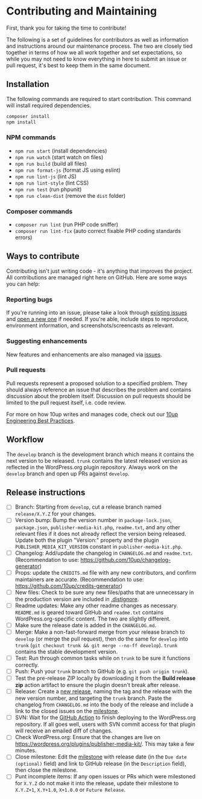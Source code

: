 # Contributing and Maintaining

First, thank you for taking the time to contribute!

The following is a set of guidelines for contributors as well as information and instructions around our maintenance process.  The two are closely tied together in terms of how we all work together and set expectations, so while you may not need to know everything in here to submit an issue or pull request, it's best to keep them in the same document.

## Installation

The following commands are required to start contribution. This command will install required dependencies.

```sh
composer install
npm install
```

### NPM commands

* `npm run start` (install dependencies)
* `npm run watch` (start watch on files)
* `npm run build` (build all files)
* `npm run format-js` (format JS using eslint)
* `npm run lint-js` (lint JS)
* `npm run lint-style` (lint CSS)
* `npm run test` (run phpunit)
* `npm run clean-dist` (remove the `dist` folder)

### Composer commands

* `composer run lint` (run PHP code sniffer)
* `composer run lint-fix` (auto correct fixable PHP coding standards errors)

## Ways to contribute

Contributing isn't just writing code - it's anything that improves the project.  All contributions are managed right here on GitHub.  Here are some ways you can help:

### Reporting bugs

If you're running into an issue, please take a look through [existing issues](https://github.com/10up/publisher-media-kit/issues) and [open a new one](https://github.com/10up/publisher-media-kit/issues/new) if needed.  If you're able, include steps to reproduce, environment information, and screenshots/screencasts as relevant.

### Suggesting enhancements

New features and enhancements are also managed via [issues](https://github.com/10up/publisher-media-kit/issues).

### Pull requests

Pull requests represent a proposed solution to a specified problem.  They should always reference an issue that describes the problem and contains discussion about the problem itself.  Discussion on pull requests should be limited to the pull request itself, i.e. code review.

For more on how 10up writes and manages code, check out our [10up Engineering Best Practices](https://10up.github.io/Engineering-Best-Practices/).

## Workflow

The `develop` branch is the development branch which means it contains the next version to be released.  `trunk` contains the latest released version as reflected in the WordPress.org plugin repository.  Always work on the `develop` branch and open up PRs against `develop`.

## Release instructions

- [ ] Branch: Starting from `develop`, cut a release branch named `release/X.Y.Z` for your changes.
- [ ] Version bump: Bump the version number in `package-lock.json`, `package.json`, `publisher-media-kit.php`, `readme.txt`, and any other relevant files if it does not already reflect the version being released.  Update both the plugin "Version:" property and the plugin `PUBLISHER_MEDIA_KIT_VERSION` constant in `publisher-media-kit.php`.
- [ ] Changelog: Add/update the changelog in `CHANGELOG.md` and `readme.txt`. (Recommendation to use: https://github.com/10up/changelog-generator)
- [ ] Props: update the `CREDITS.md` file with any new contributors, and confirm maintainers are accurate. (Recommendation to use: https://github.com/10up/credits-generator)
- [ ] New files: Check to be sure any new files/paths that are unnecessary in the production version are included in [.distignore](https://github.com/10up/publisher-media-kit/blob/develop/.distignore).
- [ ] Readme updates: Make any other readme changes as necessary.  `README.md` is geared toward GitHub and `readme.txt` contains WordPress.org-specific content.  The two are slightly different.
- [ ] Make sure the release date is added in the `CHANGELOG.md`.
- [ ] Merge: Make a non-fast-forward merge from your release branch to `develop` (or merge the pull request), then do the same for `develop` into `trunk` (`git checkout trunk && git merge --no-ff develop`).  `trunk` contains the stable development version.
- [ ] Test: Run through common tasks while on `trunk` to be sure it functions correctly.
- [ ] Push: Push your `trunk` branch to GitHub (e.g. `git push origin trunk`).
- [ ] Test the pre-release ZIP locally by downloading it from the **Build release zip** action artifact to ensure the plugin doesn't break after release.
- [ ] Release: Create a [new release](https://github.com/10up/publisher-media-kit/releases/new), naming the tag and the release with the new version number, and targeting the `trunk` branch. Paste the changelog from `CHANGELOG.md` into the body of the release and include a link to the closed issues on the [milestone](https://github.com/10up/publisher-media-kit/milestone/#?closed=1).
- [ ] SVN: Wait for the [GitHub Action](https://github.com/10up/publisher-media-kit/actions/workflows/dotorg-push-deploy.yml) to finish deploying to the WordPress.org repository.  If all goes well, users with SVN commit access for that plugin will receive an emailed diff of changes.
- [ ] Check WordPress.org: Ensure that the changes are live on https://wordpress.org/plugins/publisher-media-kit/.  This may take a few minutes.
- [ ] Close milestone: Edit the [milestone](https://github.com/10up/publisher-media-kit/milestone/#) with release date (in the `Due date (optional)` field) and link to GitHub release (in the `Description` field), then close the milestone.
- [ ] Punt incomplete items: If any open issues or PRs which were milestoned for `X.Y.Z` do not make it into the release, update their milestone to `X.Y.Z+1`, `X.Y+1.0`, `X+1.0.0` or `Future Release`.
